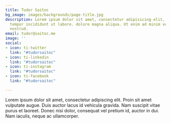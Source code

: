 ```yaml
---
title: Tudor Saitoc
bg_image: images/backgrounds/page-title.jpg
description: Lorem ipsum dolor sit amet, consectetur adipisicing elit, sed do eiusmod
  tempor incididunt ut labore. dolore magna aliqua. Ut enim ad minim veniam, quis
  nostrud.
email: tudor@saitoc.me
image: ''
social:
- icon: ti-twitter
  link: "#tudorsaitoc"
- icon: ti-linkedin
  link: "#tudorsaitoc"
- icon: ti-instagram
  link: "#tudorsaitoc"
- icon: ti-facebook
  link: "#tudorsaitoc"

---
```

Lorem ipsum dolor sit amet, consectetur adipiscing elit. Proin sit amet vulputate augue. Duis auctor lacus id vehicula gravida. Nam suscipit vitae purus et laoreet.
Donec nisi dolor, consequat vel pretium id, auctor in dui. Nam iaculis, neque ac ullamcorper.